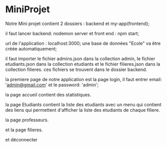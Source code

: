 # MiniProjet

Notre Mini projet contient 2 dossiers : backend et my-app(frontend);

il faut lancer backend:  nodemon server et front end : npm start;

url de l'application : localhost:3000;
une base de donnèes "Ecole" va être créée automatiquement;

il faut importer le fichier admins.json dans la collection admin, le fichier etudiants.json dans la collection etudiants et le fichier 
filieres.json dans la collection  filieres. ces fichiers se trouvent dans le dossier backend.

la premiere page de notre application est la page login, il faut entrer email: 'admin@gmail.com' et le password: 'admin';

la page accueil contient des statistiques.

la page Etudiants contient la liste des etudiants avec un menu qui contient des liens qui permettent d'afficher la liste des etudiants 
de chaque filiere.

la page professeurs.

et la page filieres.

et déconnecter


